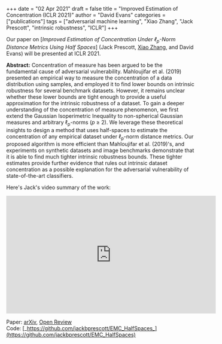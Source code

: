 +++
date = "02 Apr 2021"
draft = false
title = "Improved Estimation of Concentration (ICLR 2021)"
author = "David Evans"
categories = ["publications"]
tags = ["adversarial machine learning", "Xiao Zhang", "Jack Prescott", "intrinsic robustness", "ICLR"]
+++

Our paper on [_Improved Estimation of Concentration Under &#8467;<sub>p</sub>-Norm Distance Metrics Using Half Spaces_] (Jack Prescott, <a href="https://people.virginia.edu/~xz7bc/">Xiao Zhang</a>, and David Evans) will be presented at ICLR 2021.

<b>Abstract:</b> Concentration of measure has been argued to be the
fundamental cause of adversarial vulnerability. Mahloujifar et
al. (2019) presented an empirical way to measure the concentration of
a data distribution using samples, and employed it to find lower
bounds on intrinsic robustness for several benchmark
datasets. However, it remains unclear whether these lower bounds are
tight enough to provide a useful approximation for the intrinsic
robustness of a dataset. To gain a deeper understanding of the
concentration of measure phenomenon, we first extend the Gaussian
Isoperimetric Inequality to non-spherical Gaussian measures and
arbitrary &#8467;<sub>p</sub>-norms (<em>p</em> &ge; 2). We leverage these
theoretical insights to design a method that uses half-spaces to
estimate the concentration of any empirical dataset under
&#8467;<sub>p</sub>-norm distance metrics. Our proposed algorithm is more
efficient than Mahloujifar et al. (2019)'s, and experiments on
synthetic datasets and image benchmarks demonstrate that it is able to
find much tighter intrinsic robustness bounds. These tighter estimates
provide further evidence that rules out intrinsic dataset
concentration as a possible explanation for the adversarial
vulnerability of state-of-the-art classifiers.

Here's Jack's video summary of the work:

<iframe width="560" height="315" src="https://www.youtube-nocookie.com/embed/VELmIHq09pQ" title="YouTube video player" frameborder="0" allow="accelerometer; autoplay; clipboard-write; encrypted-media; gyroscope; picture-in-picture" allowfullscreen></iframe>

Paper: [arXiv](https://arxiv.org/abs/2103.12913), [Open Review](https://openreview.net/forum?id=BUlyHkzjgmA)  
Code: [_https://github.com/jackbprescott/EMC_HalfSpaces_](https://github.com/jackbprescott/EMC_HalfSpaces)